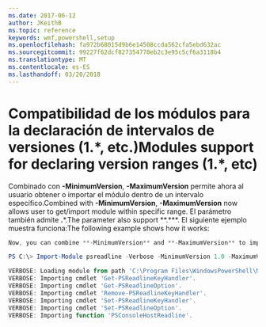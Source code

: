 ```yaml
---
ms.date: 2017-06-12
author: JKeithB
ms.topic: reference
keywords: wmf,powershell,setup
ms.openlocfilehash: fa972b68015d9b6e14508ccda562cfa5ebd632ac
ms.sourcegitcommit: 99227f62dcf827354770eb2c3e95c5cf6a3118b4
ms.translationtype: MT
ms.contentlocale: es-ES
ms.lasthandoff: 03/20/2018
---
```

# <a name="modules-support-for-declaring-version-ranges-1-etc"></a><span data-ttu-id="9ce38-102">Compatibilidad de los módulos para la declaración de intervalos de versiones (1.\*, etc.)</span><span class="sxs-lookup"><span data-stu-id="9ce38-102">Modules support for declaring version ranges (1.\*, etc)</span></span>
<span data-ttu-id="9ce38-103">Combinado con **-MinimumVersion**, **-MaximumVersion** permite ahora al usuario obtener o importar el módulo dentro de un intervalo específico.</span><span class="sxs-lookup"><span data-stu-id="9ce38-103">Combined with **-MinimumVersion**, **-MaximumVersion** now allows user to get/import module within specific range.</span></span> <span data-ttu-id="9ce38-104">El parámetro también admite **.**\*.</span><span class="sxs-lookup"><span data-stu-id="9ce38-104">The parameter also support \*\*.\*\*\*.</span></span> <span data-ttu-id="9ce38-105">El siguiente ejemplo muestra funciona:</span><span class="sxs-lookup"><span data-stu-id="9ce38-105">The following example shows how it works:</span></span>

```powershell
Now, you can combine **-MinimumVersion** and **-MaximumVersion** to import module within specific range:

PS C:\> Import-Module psreadline -Verbose -MinimumVersion 1.0 -MaximumVersion 1.2.*

VERBOSE: Loading module from path 'C:\Program Files\WindowsPowerShell\Modules\psreadline\1.1\psreadline.psd1'.
VERBOSE: Importing cmdlet 'Get-PSReadlineKeyHandler'.
VERBOSE: Importing cmdlet 'Get-PSReadlineOption'.
VERBOSE: Importing cmdlet 'Remove-PSReadlineKeyHandler'.
VERBOSE: Importing cmdlet 'Set-PSReadlineKeyHandler'.
VERBOSE: Importing cmdlet 'Set-PSReadlineOption'.
VERBOSE: Importing function 'PSConsoleHostReadline'.
```

